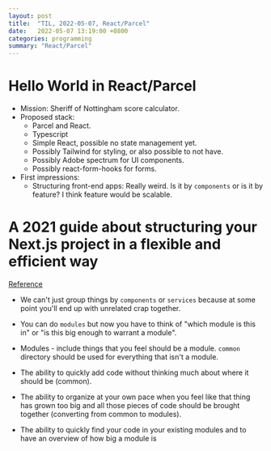 ```yaml
---
layout: post
title:  "TIL, 2022-05-07, React/Parcel"
date:   2022-05-07 13:19:00 +0800
categories: programming
summary: "React/Parcel"
---
```


# Hello World in React/Parcel

- Mission: Sheriff of Nottingham score calculator.
- Proposed stack:
  - Parcel and React.
  - Typescript
  - Simple React, possible no state management yet.
  - Possibly Tailwind for styling, or also possible to not have.
  - Possibly Adobe spectrum for UI components.
  - Possibly react-form-hooks for forms.
- First impressions:
  - Structuring front-end apps: Really weird. Is it by `components` or is it by feature? I think feature would be scalable.

# A 2021 guide about structuring your Next.js project in a flexible and efficient way
[Reference](https://dev.to/vadorequest/a-2021-guide-about-structuring-your-next-js-project-in-a-flexible-and-efficient-way-472)

- We can't just group things by `components` or `services` because at some point you'll end up with unrelated crap together.
- You can do `modules` but now you have to think of "which module is this in" or "is this big enough to warrant a module".
- Modules - include things that you feel should be a module. `common` directory should be used for everything that isn't a module.

- The ability to quickly add code without thinking much about where it should be (common).
- The ability to organize at your own pace when you feel like that thing has grown too big and all those pieces of code should be brought together (converting from common to modules).
- The ability to quickly find your code in your existing modules and to have an overview of how big a module is
